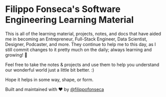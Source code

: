 # Filippo Fonseca's Software Engineering Learning Material

This is all of the learning material, projects, notes, and docs that have aided me in becoming an Entrepreneur, Full-Stack Engineer, Data Scientist, Designer, Podcaster, and more. They continue to help me to this day, as I still commit changes to it pretty much on the daily; always learning and growing! 💪

Feel free to take the notes & projects and use them to help you understand our wonderful world just a little bit better. :)

Hope it helps in some way, shape, or form.

Built and maintained with ❤️ by [@filippofonseca](https://www.twitter.com/filippofonseca)
